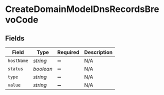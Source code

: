 # CreateDomainModelDnsRecordsBrevoCode


## Fields

| Field              | Type               | Required           | Description        |
| ------------------ | ------------------ | ------------------ | ------------------ |
| `hostName`         | *string*           | :heavy_minus_sign: | N/A                |
| `status`           | *boolean*          | :heavy_minus_sign: | N/A                |
| `type`             | *string*           | :heavy_minus_sign: | N/A                |
| `value`            | *string*           | :heavy_minus_sign: | N/A                |